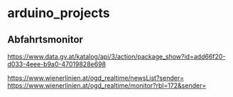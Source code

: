 # arduino_projects

## Abfahrtsmonitor
https://www.data.gv.at/katalog/api/3/action/package_show?id=add66f20-d033-4eee-b9a0-47019828e698


https://www.wienerlinien.at/ogd_realtime/newsList?sender=
https://www.wienerlinien.at/ogd_realtime/monitor?rbl=172&sender=



